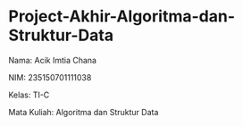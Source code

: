 # Project-Akhir-Algoritma-dan-Struktur-Data

Nama: Acik Imtia Chana

NIM: 235150701111038

Kelas: TI-C 

Mata Kuliah: Algoritma dan Struktur Data
